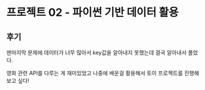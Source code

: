 # 프로젝트 02 - 파이썬 기반 데이터 활용

## 후기

맨마지막 문제에 데이터가 너무 많아서 key값을 알아내지 못했는데 결국 알아내서 풀었다.

영화 관련 API를 다루는 게 재미있었고 나중에 배운걸 활용해서 토이 프로젝트를 진행해보고 싶다!